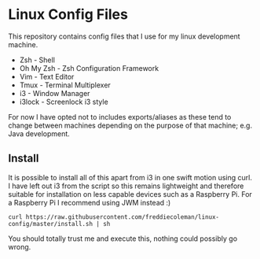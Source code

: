 # Linux Config Files

This repository contains config files that I use for my linux development machine.

* Zsh       - Shell
* Oh My Zsh - Zsh Configuration Framework
* Vim       - Text Editor
* Tmux      - Terminal Multiplexer
* i3        - Window Manager
* i3lock    - Screenlock i3 style

For now I have opted not to includes exports/aliases as these tend to change between machines depending on the purpose of that machine; e.g. Java development.

## Install

It is possible to install all of this apart from i3 in one swift motion using curl. I have left out i3 from the script so this remains lightweight and therefore suitable for installation on less capable devices such as a Raspberry Pi. For a Raspberry Pi I recommend using JWM instead :)

```
curl https://raw.githubusercontent.com/freddiecoleman/linux-config/master/install.sh | sh
```

You should totally trust me and execute this, nothing could possibly go wrong.
